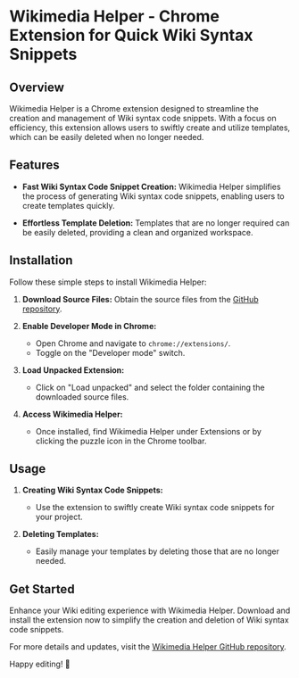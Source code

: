 # Wikimedia Helper - Chrome Extension for Quick Wiki Syntax Snippets

## Overview

Wikimedia Helper is a Chrome extension designed to streamline the creation and management of Wiki syntax code snippets. With a focus on efficiency, this extension allows users to swiftly create and utilize templates, which can be easily deleted when no longer needed.

## Features

- **Fast Wiki Syntax Code Snippet Creation:** Wikimedia Helper simplifies the process of generating Wiki syntax code snippets, enabling users to create templates quickly.

- **Effortless Template Deletion:** Templates that are no longer required can be easily deleted, providing a clean and organized workspace.

## Installation

Follow these simple steps to install Wikimedia Helper:

1. **Download Source Files:** Obtain the source files from the [GitHub repository](https://github.com/SunWorldDev/Wikimedia-Helper-Extension/releases).

2. **Enable Developer Mode in Chrome:**
   - Open Chrome and navigate to `chrome://extensions/`.
   - Toggle on the "Developer mode" switch.

3. **Load Unpacked Extension:**
   - Click on "Load unpacked" and select the folder containing the downloaded source files.

4. **Access Wikimedia Helper:**
   - Once installed, find Wikimedia Helper under Extensions or by clicking the puzzle icon in the Chrome toolbar.

## Usage

1. **Creating Wiki Syntax Code Snippets:**
   - Use the extension to swiftly create Wiki syntax code snippets for your project.

2. **Deleting Templates:**
   - Easily manage your templates by deleting those that are no longer needed.

## Get Started

Enhance your Wiki editing experience with Wikimedia Helper. Download and install the extension now to simplify the creation and deletion of Wiki syntax code snippets.

For more details and updates, visit the [Wikimedia Helper GitHub repository](https://github.com/SunWorldDev/Wikimedia-Helper-Extension).

Happy editing! 🚀
